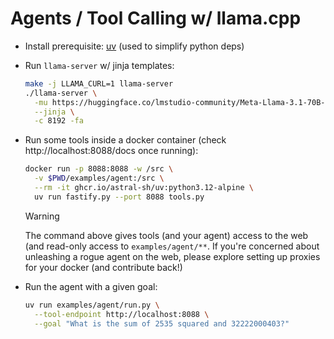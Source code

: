# Agents / Tool Calling w/ llama.cpp

- Install prerequisite: [uv](https://docs.astral.sh/uv/) (used to simplify python deps)

- Run `llama-server` w/ jinja templates:

  ```bash
  make -j LLAMA_CURL=1 llama-server
  ./llama-server \
    -mu https://huggingface.co/lmstudio-community/Meta-Llama-3.1-70B-Instruct-GGUF/resolve/main/Meta-Llama-3.1-70B-Instruct-Q4_K_M.gguf \
    --jinja \
    -c 8192 -fa
  ```

- Run some tools inside a docker container (check http://localhost:8088/docs once running):

  ```bash
  docker run -p 8088:8088 -w /src \
    -v $PWD/examples/agent:/src \
    --rm -it ghcr.io/astral-sh/uv:python3.12-alpine \
    uv run fastify.py --port 8088 tools.py
  ```

  > [!WARNING]
  > The command above gives tools (and your agent) access to the web (and read-only access to `examples/agent/**`. If you're concerned about unleashing a rogue agent on the web, please explore setting up proxies for your docker (and contribute back!)

- Run the agent with a given goal:

  ```bash
  uv run examples/agent/run.py \
    --tool-endpoint http://localhost:8088 \
    --goal "What is the sum of 2535 squared and 32222000403?"
  ```
